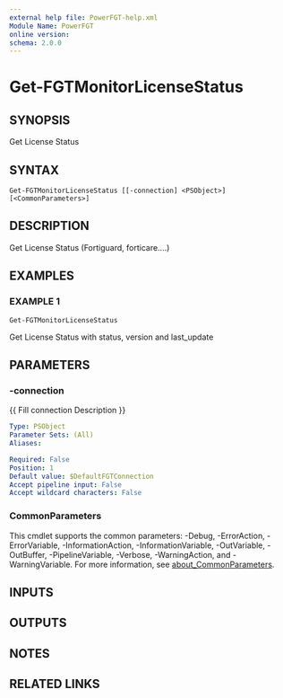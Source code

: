 ```yaml
---
external help file: PowerFGT-help.xml
Module Name: PowerFGT
online version:
schema: 2.0.0
---
```


# Get-FGTMonitorLicenseStatus

## SYNOPSIS
Get License Status

## SYNTAX

```
Get-FGTMonitorLicenseStatus [[-connection] <PSObject>] [<CommonParameters>]
```

## DESCRIPTION
Get License Status (Fortiguard, forticare....)

## EXAMPLES

### EXAMPLE 1
```
Get-FGTMonitorLicenseStatus
```

Get License Status with status, version and last_update

## PARAMETERS

### -connection
{{ Fill connection Description }}

```yaml
Type: PSObject
Parameter Sets: (All)
Aliases:

Required: False
Position: 1
Default value: $DefaultFGTConnection
Accept pipeline input: False
Accept wildcard characters: False
```

### CommonParameters
This cmdlet supports the common parameters: -Debug, -ErrorAction, -ErrorVariable, -InformationAction, -InformationVariable, -OutVariable, -OutBuffer, -PipelineVariable, -Verbose, -WarningAction, and -WarningVariable. For more information, see [about_CommonParameters](http://go.microsoft.com/fwlink/?LinkID=113216).

## INPUTS

## OUTPUTS

## NOTES

## RELATED LINKS
